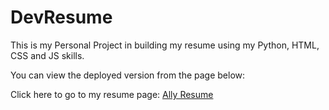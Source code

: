 # DevResume
This is my Personal Project in building my resume using my Python, HTML, CSS and JS skills.

You can view the deployed version from the page below:

Click here to go to my resume page: <a href="https://ally-resume.vercel.app/">Ally Resume</a>


